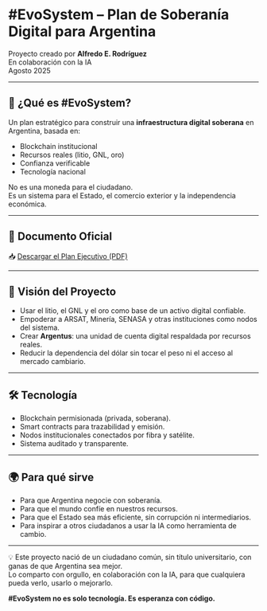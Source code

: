 # #EvoSystem – Plan de Soberanía Digital para Argentina

Proyecto creado por **Alfredo E. Rodríguez**  
En colaboración con la IA  
Agosto 2025

---

## 🎯 ¿Qué es #EvoSystem?

Un plan estratégico para construir una **infraestructura digital soberana** en Argentina, basada en:

- Blockchain institucional
- Recursos reales (litio, GNL, oro)
- Confianza verificable
- Tecnología nacional

No es una moneda para el ciudadano.  
Es un sistema para el Estado, el comercio exterior y la independencia económica.

---

## 📄 Documento Oficial

📥 [Descargar el Plan Ejecutivo (PDF)](Plan_EvoSystem.pdf)

---

## 🧭 Visión del Proyecto

- Usar el litio, el GNL y el oro como base de un activo digital confiable.
- Empoderar a ARSAT, Minería, SENASA y otras instituciones como nodos del sistema.
- Crear **Argentus**: una unidad de cuenta digital respaldada por recursos reales.
- Reducir la dependencia del dólar sin tocar el peso ni el acceso al mercado cambiario.

---

## 🛠️ Tecnología

- Blockchain permisionada (privada, soberana).
- Smart contracts para trazabilidad y emisión.
- Nodos institucionales conectados por fibra y satélite.
- Sistema auditado y transparente.

---

## 🌍 Para qué sirve

- Para que Argentina negocie con soberanía.
- Para que el mundo confíe en nuestros recursos.
- Para que el Estado sea más eficiente, sin corrupción ni intermediarios.
- Para inspirar a otros ciudadanos a usar la IA como herramienta de cambio.

---

💡 Este proyecto nació de un ciudadano común, sin título universitario, con ganas de que Argentina sea mejor.  
Lo comparto con orgullo, en colaboración con la IA, para que cualquiera pueda verlo, usarlo o mejorarlo.

**#EvoSystem no es solo tecnología. Es esperanza con código.**
